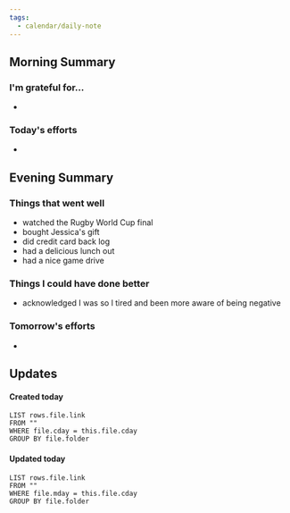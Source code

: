 ```yaml
---
tags:
  - calendar/daily-note
---
```


## Morning Summary

### I'm grateful for...

-

### Today's efforts

-

## Evening Summary

### Things that went well

- watched the Rugby World Cup final
- bought Jessica's gift
- did credit card back log
- had a delicious lunch out
- had a nice game drive

### Things I could have done better

- acknowledged I was so l tired and been more aware of being negative

### Tomorrow's efforts

-

## Updates

#### Created today

```dataview
LIST rows.file.link
FROM ""
WHERE file.cday = this.file.cday
GROUP BY file.folder
```

#### Updated today

```dataview
LIST rows.file.link
FROM ""
WHERE file.mday = this.file.cday
GROUP BY file.folder
```
